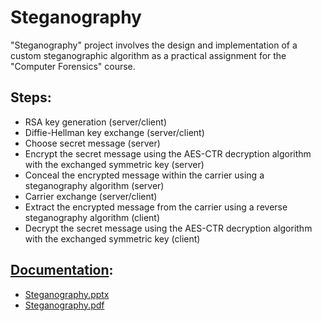 # Steganography

"Steganography" project involves the design and implementation of a custom steganographic algorithm as a practical assignment for the "Computer Forensics" course.

## Steps:

- RSA key generation (server/client)
- Diffie-Hellman key exchange (server/client)
- Choose secret message (server)
- Encrypt the secret message using the AES-CTR decryption algorithm with the exchanged symmetric key (server)
- Conceal the encrypted message within the carrier using a steganography algorithm (server)
- Carrier exchange (server/client)
- Extract the encrypted message from the carrier using a reverse steganography algorithm (client)
- Decrypt the secret message using the AES-CTR decryption algorithm with the exchanged symmetric key (client)

## [Documentation](https://github.com/nduje/Steganography/blob/master/documentation):
- [Steganography.pptx](https://github.com/nduje/Steganography/blob/master/documentation/Steganography.pptx)
- [Steganography.pdf](https://github.com/nduje/Steganography/blob/master/documentation/Steganography.pdf)
